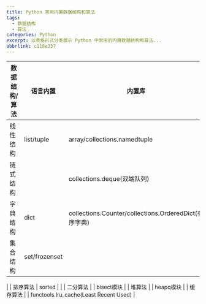 ```yaml
---
title: Python 常用内置数据结构和算法
tags:
  - 数据结构
  - 算法
categories: Python
excerpt: 以表格形式分类展示 Python 中常用的内置数据结构和算法...
abbrlink: c118e337
---
```

| 数据结构/算法 | 语言内置 | 内置库 |
| - | - | - |
| 线性结构 | list/tuple | array/collections.namedtuple|
| 链式结构 |  | collections.deque(双端队列) |
| 字典结构 | dict | collections.Counter/collections.OrderedDict(有序字典)|
| 集合结构 | set/frozenset | |
|
| 排序算法 | sorted | |
| 二分算法 | | bisect模块 |
| 堆算法 | | heapq模块 |
| 缓存算法 |  | functools.lru_cache(Least Recent Used) |
